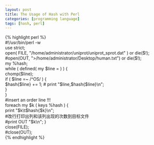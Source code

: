 ```yaml
---
layout: post
title: The Usage of Hash with Perl
categories: [programming language]
tags: [hash, perl]
---
```


{% highlight perl %}  
#!/usr/bin/perl -w   
use strict;  
open( FILE, "/home/administrator/uniprot/uniprot_sprot.dat" ) or die($!);  
#open(OUT, ">/home/administrator/Desktop/human.txt") or die($!);  
my %hash;  
while ( defined( my $line = <FILE> ) ) {  
	chomp($line);  
	if ( $line =~ /^OS/ ) {  
		$hash{$line} += 1;  
		# print "$line,$hash{$line}\n";  
	}  
}  
#insert an order line !!!  
foreach my $k ( keys %hash ) {  
	print "$k\t$hash{$k}\n";    
	#改行打印出列和该列出现的次数到目标文件  
	#print OUT "$k\n";
}  
close(FILE);  
#close(OUT);  
{% endhighlight %}
